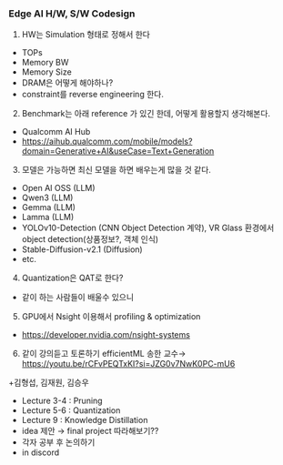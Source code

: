 ### Edge AI H/W, S/W Codesign

1. HW는 Simulation 형태로 정해서 한다
* TOPs
* Memory BW
* Memory Size
* DRAM은 어떻게 해야하나?
* constraint를 reverse engineering 한다. 

2. Benchmark는 아래 reference 가 있긴 한데, 어떻게 활용할지 생각해본다.
* Qualcomm AI Hub
* https://aihub.qualcomm.com/mobile/models?domain=Generative+AI&useCase=Text+Generation

3. 모델은 가능하면 최신 모델을 하면 배우는게 많을 것 같다.
* Open AI OSS (LLM) 
* Qwen3 (LLM)
* Gemma (LLM)
* Lamma (LLM)
* YOLOv10-Detection (CNN Object Detection 계약), VR Glass 환경에서 object detection(상품정보?, 객체 인식)
* Stable-Diffusion-v2.1 (Diffusion)
* etc. 

4. Quantization은 QAT로 한다?
* 같이 하는 사람들이 배울수 있으니

5. GPU에서 Nsight 이용해서 profiling & optimization
* https://developer.nvidia.com/nsight-systems

6. 같이 강의듣고 토론하기
efficientML 송한 교수→ https://youtu.be/rCFvPEQTxKI?si=JZG0v7NwK0PC-mU6

+김형섭, 김재원, 김승우
- Lecture 3-4 : Pruning
- Lecture 5-6 : Quantization
- Lecture 9 : Knowledge Distillation
- idea 제안 → final project 따라해보기??
- 각자 공부 후 논의하기
- in discord
